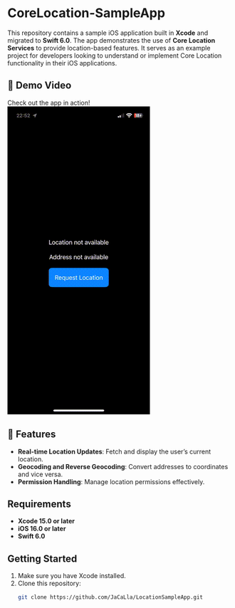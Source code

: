 # CoreLocation-SampleApp

This repository contains a sample iOS application built in **Xcode** and migrated to **Swift 6.0**. The app demonstrates the use of **Core Location Services** to provide location-based features. It serves as an example project for developers looking to understand or implement Core Location functionality in their iOS applications.

## 🎥 Demo Video

Check out the app in action!  
![CoreLocation Sample App review](media/livedemo.gif)  


## 🚀 Features

- **Real-time Location Updates**: Fetch and display the user’s current location.
- **Geocoding and Reverse Geocoding**: Convert addresses to coordinates and vice versa.
- **Permission Handling**: Manage location permissions effectively.

## Requirements

- **Xcode 15.0 or later**
- **iOS 16.0 or later**
- **Swift 6.0**

## Getting Started

1. Make sure you have Xcode installed.
2. Clone this repository:
   ```bash
   git clone https://github.com/JaCaLla/LocationSampleApp.git

